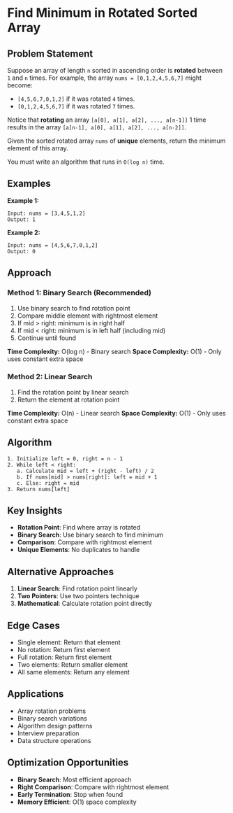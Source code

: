 # Find Minimum in Rotated Sorted Array

## Problem Statement

Suppose an array of length `n` sorted in ascending order is **rotated** between `1` and `n` times. For example, the array `nums = [0,1,2,4,5,6,7]` might become:

- `[4,5,6,7,0,1,2]` if it was rotated `4` times.
- `[0,1,2,4,5,6,7]` if it was rotated `7` times.

Notice that **rotating** an array `[a[0], a[1], a[2], ..., a[n-1]]` 1 time results in the array `[a[n-1], a[0], a[1], a[2], ..., a[n-2]]`.

Given the sorted rotated array `nums` of **unique** elements, return the minimum element of this array.

You must write an algorithm that runs in `O(log n)` time.

## Examples

**Example 1:**
```
Input: nums = [3,4,5,1,2]
Output: 1
```

**Example 2:**
```
Input: nums = [4,5,6,7,0,1,2]
Output: 0
```

## Approach

### Method 1: Binary Search (Recommended)
1. Use binary search to find rotation point
2. Compare middle element with rightmost element
3. If mid > right: minimum is in right half
4. If mid < right: minimum is in left half (including mid)
5. Continue until found

**Time Complexity:** O(log n) - Binary search
**Space Complexity:** O(1) - Only uses constant extra space

### Method 2: Linear Search
1. Find the rotation point by linear search
2. Return the element at rotation point

**Time Complexity:** O(n) - Linear search
**Space Complexity:** O(1) - Only uses constant extra space

## Algorithm

```
1. Initialize left = 0, right = n - 1
2. While left < right:
   a. Calculate mid = left + (right - left) / 2
   b. If nums[mid] > nums[right]: left = mid + 1
   c. Else: right = mid
3. Return nums[left]
```

## Key Insights

- **Rotation Point**: Find where array is rotated
- **Binary Search**: Use binary search to find minimum
- **Comparison**: Compare with rightmost element
- **Unique Elements**: No duplicates to handle

## Alternative Approaches

1. **Linear Search**: Find rotation point linearly
2. **Two Pointers**: Use two pointers technique
3. **Mathematical**: Calculate rotation point directly

## Edge Cases

- Single element: Return that element
- No rotation: Return first element
- Full rotation: Return first element
- Two elements: Return smaller element
- All same elements: Return any element

## Applications

- Array rotation problems
- Binary search variations
- Algorithm design patterns
- Interview preparation
- Data structure operations

## Optimization Opportunities

- **Binary Search**: Most efficient approach
- **Right Comparison**: Compare with rightmost element
- **Early Termination**: Stop when found
- **Memory Efficient**: O(1) space complexity
